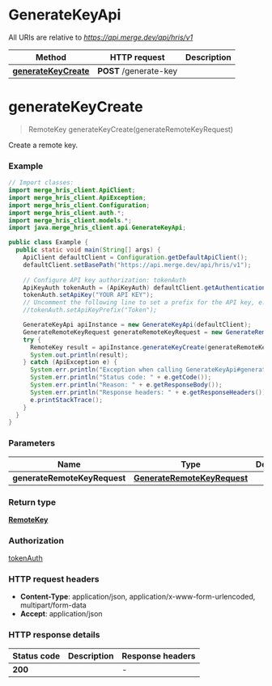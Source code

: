 # GenerateKeyApi

All URIs are relative to *https://api.merge.dev/api/hris/v1*

Method | HTTP request | Description
------------- | ------------- | -------------
[**generateKeyCreate**](GenerateKeyApi.md#generateKeyCreate) | **POST** /generate-key | 


<a name="generateKeyCreate"></a>
# **generateKeyCreate**
> RemoteKey generateKeyCreate(generateRemoteKeyRequest)



Create a remote key.

### Example
```java
// Import classes:
import merge_hris_client.ApiClient;
import merge_hris_client.ApiException;
import merge_hris_client.Configuration;
import merge_hris_client.auth.*;
import merge_hris_client.models.*;
import java.merge_hris_client.api.GenerateKeyApi;

public class Example {
  public static void main(String[] args) {
    ApiClient defaultClient = Configuration.getDefaultApiClient();
    defaultClient.setBasePath("https://api.merge.dev/api/hris/v1");
    
    // Configure API key authorization: tokenAuth
    ApiKeyAuth tokenAuth = (ApiKeyAuth) defaultClient.getAuthentication("tokenAuth");
    tokenAuth.setApiKey("YOUR API KEY");
    // Uncomment the following line to set a prefix for the API key, e.g. "Token" (defaults to null)
    //tokenAuth.setApiKeyPrefix("Token");

    GenerateKeyApi apiInstance = new GenerateKeyApi(defaultClient);
    GenerateRemoteKeyRequest generateRemoteKeyRequest = new GenerateRemoteKeyRequest(); // GenerateRemoteKeyRequest | 
    try {
      RemoteKey result = apiInstance.generateKeyCreate(generateRemoteKeyRequest);
      System.out.println(result);
    } catch (ApiException e) {
      System.err.println("Exception when calling GenerateKeyApi#generateKeyCreate");
      System.err.println("Status code: " + e.getCode());
      System.err.println("Reason: " + e.getResponseBody());
      System.err.println("Response headers: " + e.getResponseHeaders());
      e.printStackTrace();
    }
  }
}
```

### Parameters

Name | Type | Description  | Notes
------------- | ------------- | ------------- | -------------
 **generateRemoteKeyRequest** | [**GenerateRemoteKeyRequest**](GenerateRemoteKeyRequest.md)|  |

### Return type

[**RemoteKey**](RemoteKey.md)

### Authorization

[tokenAuth](../README.md#tokenAuth)

### HTTP request headers

 - **Content-Type**: application/json, application/x-www-form-urlencoded, multipart/form-data
 - **Accept**: application/json

### HTTP response details
| Status code | Description | Response headers |
|-------------|-------------|------------------|
**200** |  |  -  |

